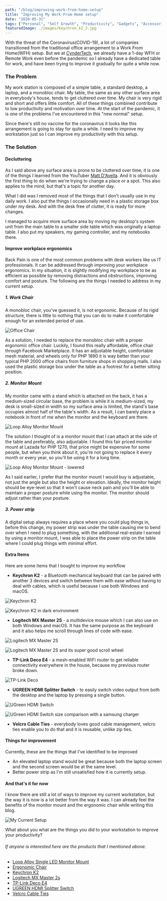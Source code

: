 ```yaml
---
path: "/blog/improving-work-from-home-setup"
title: "Improving My Work-From-Home setup"
date: "2020-05-31"
tags: ["Personal", "Self Growth", "Productivity", "Gadgets", "Accessories"]
featuredImage: ./images/keychron_k2_2.jpg
---
```


With the threat of the Coronavirus(COVID-19), a lot of companies transitioned from the traditional office arrangement to a Work From Home(WFH) setup. But we at [CynderTech](https://www.cynder.io/), we already have a 1-day WFH or Remote Work even before the pandemic so I already have a dedicated table for work, and have been trying to improve it gradually for quite a while now.

### **The Problem**

My work station is composed of a simple table, a standard desktop, a laptop, and a monobloc chair. My table, the same as any other surface area in everybody's house, tends to get cluttered over time. My chair is very rigid and short and offers little comfort. All of these things combined contribute to low productivity and motivation over time. At the start of the pandemic, it is one of the problems I've encountered in this "new normal" setup.

Since there's still no vaccine for the coronavirus it looks like this arrangement is going to stay for quite a while. I need to improve my workstation just so I can improve my productivity with this setup.

### **The Solution**

#### **Decluttering**

As I said above any surface area is prone to be cluttered over time, it is one of the things I learned from the YouTuber [Matt D'Avella](https://www.youtube.com/user/blackboxfilmcompany). And it is obviously the first thing to do when we're trying to change a place or a spot. This also applies to the mind, but that's a topic for another day.

What I did was I removed most of the things that I don't usually use in my daily work. I also put the things I occasionally need in a plastic storage box under my desk. And with the desk free of clutter, It is ready for more changes.

I managed to acquire more surface area by moving my desktop's system unit from the main table to a smaller side table which was originally a laptop table. I also put my speakers, my gaming controller, and my notebooks there.

#### **Improve workplace ergonomics**

Back Pain is one of the most common problems with desk workers like us IT professionals. It can be addressed through improving your workplace ergonomics. In my situation, it is slightly modifying my workplace to be as efficient as possible by removing distractions and obstructions, improving comfort and posture. The following are the things I needed to address in my current setup.

##### **1. Work Chair**

A monobloc chair, you've guessed it, is not ergonomic. Because of its rigid structure, there is little to nothing that you can do to make it comfortable enough for an extended period of use.

![Office Chair](./images/ErgoChair.jpg)

As a solution, I needed to replace the monobloc chair with a proper ergonomic office chair. Luckily, I found this really affordable, office chair through Facebook Marketplace. It has an adjustable height, comfortable mesh material, and wheels only for PHP 1890 it is way better than your typical PHP 2000 office chairs from furniture shops in shopping malls. I also used the plastic storage box under the table as a footrest for a better sitting position.

##### **2. Monitor Mount**

My monitor came with a stand which is attached on the back, it has a medium-sized circular base, the problem is while it is medium-sized, my desk is small-sized in width so my surface area is limited, the stand's base occupies almost half of the table's width. As a result, I can barely place a notebook in front of me when the monitor and the keyboard are there.

![Loop Alloy Monitor Mount](./images/monitorstand.jpg)

The solution I thought of is a monitor mount that I can attach at the side of the table and preferably, also adjustable. I found this fair priced monitor mount at Lazada for PHP 1270, that price might be expensive for some people, but when you think about it, you're not going to replace it every month or every year, so you'll be using it for a long time.

![Loop Alloy Monitor Mount - lowered](./images/monitorstand2.jpg)

As I said earlier, I prefer that the monitor mount I would buy is adjustable, not just the angle but also the height or elevation. Ideally, the monitor height should be eye-level so that it won't cause neck pain and you'll be able to maintain a proper posture while using the monitor. The monitor should adjust rather than your posture.

##### **3. Power strip**

A digital setup always requires a place where you could plug things in, before this change, my power strip was under the table causing me to bend over when I need to plug something, with the additional real-estate I earned by using a monitor mount, I was able to place the power strip on the table where I could plug things with minimal effort.

#### Extra Items

Here are some items that I bought to improve my workflow

-   **Keychron K2** - a Bluetooth mechanical keyboard that can be paired with another 3 devices and switch between them with ease without having to deal with cables, which is useful because I use both Windows and macOS.

![Keychron K2](./images/keychron_k2_2.jpg)

![Keychron K2 in dark environment](./images/keychron_k2.jpg)

-   **Logitech MX Master 2S** - a multidevice mouse which I can also use on both Windows and macOS. It has the same purpose as the keyboard and it also helps me scroll through lines of code with ease.

![Logitech MX Master 2S](./images/mx2.jpg)

![Logitech MX Master 2S and its super good scroll wheel](./images/mx.jpg)

-   **TP-Link Deco E4** - a mesh-enabled WiFi router to get reliable connectivity everywhere in the house, because my previous router broke down.

![TP-Link Deco](./images/DecoE4.jpg)

-   **UGREEN HDMI Splitter Switch** - to easily switch video output from both the desktop and the laptop by pressing a single button.

![UGreen HDMI Switch](./images/hdmi_switch_2.jpg)

![UGreen HDMI Switch size comparison with a samsung charger](./images/hdmi_switch.jpg)

-   **Velcro Cable Ties** - everybody loves good cable management, velcro ties enable you to do that and it is reusable, unlike zip ties.

#### Things for improvement

Currently, these are the things that I've identified to be improved

-   An elevated laptop stand would be great because both the laptop screen and the second screen would be at the same level.
-   Better power strip as I'm still unsatisfied how it is currently setup.

#### And that's it for now

I know there are still a lot of ways to improve my current workstation, but the way it is now is a lot better from the way it was. I can already feel the benefits of the monitor mount and the ergonomic chair while writing this blog.

![My Current Setup](./images/final.jpg)

What about you what are the things you did to your workstation to improve your productivity?

###### If anyone is interested here are the products that I mentioned above.

-   [Loop Alloy Single LED Monitor Mount](https://www.lazada.com.ph/products/loop-alloy-single-led-monitor-mount-bracket-grommet-gas-lift-14-32-7kg-capacity-i120630941-s125367122.html?mp=1)
-   [Ergonomic Chair](https://www.facebook.com/marketplace/item/298677917814815)
-   [Keychron K2](https://www.henyoshop.com/store/k2-gateron-brown-rgb-aluminumframe?c=5ecd111306865)
-   [Logitech MX Master 2s](https://shopee.ph/product/25952313/1086706120)
-   [TP-Link Deco E4](https://www.lazada.com.ph/products/tp-link-deco-e4-ac1200-whole-home-mesh-wi-fi-system-3-pack-seamless-roaming-mesh-wifi-80211-kvr-supported-mesh-router-tp-link-tplink-i364130340-s824146562.html?mp=1)
-   [UGREEN HDMI Splitter Switch](https://www.lazada.com.ph/products/ugreen-hdmi-splitter-switch-bi-direction-4k-hdmi-switcher-1x22x1-adapter-2-in-1-out-converter-for-ps43-tv-box-intl-i290516992-s471398312.html)
-   [Velcro Cable Ties](https://www.lazada.com.ph/products/ugreen-5pcs10pcs20pcs-cable-tie-wire-winder-nylon-tape-14cm-for-mouse-cord-earphone-hdmi-aux-usb-cable-management-wire-organizer-i267276100-s378194917.html)
